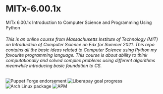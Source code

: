 # MITx-6.00.1x
MITx 6.00.1x Introduction to Computer Science and Programming Using Python

###### This is an online course from Massachusetts Institute of Technology (MIT) on Introduction of Computer Science on Edx for Summer 2021. This repo contains all the basic ideas related to Computer Science using Python my favourite programming language. This course is about ability to think computationally and solved complex problems using different algorithms meanwhile introducing basic foundation to CS.

![Puppet Forge endorsement](https://img.shields.io/puppetforge/e/mushahidmehdi/MITx-6.00.1x?style=plastic)
![Liberapay goal progress](https://img.shields.io/liberapay/goal/Changaco)
![Arch Linux package](https://img.shields.io/archlinux/v/core/x86_64/pacman)
![APM](https://img.shields.io/apm/l/vim-mode?style=plastic)

